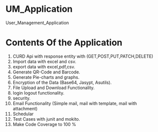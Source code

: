 # UM_Application
User_Management_Application


Contents Of the Application 
============================
1. CURD Api with response entity with (GET,POST,PUT,PATCH,DELETE)
2. Import data with excel and csv.
3. export data with excel,pdf,csv.
4. Generate QR-Code and Barcode.
5. Generate Pie-charts and graphs.
6. Encryption of the Data (Base64, Jasypt, Asutils).
7. File Upload and Download Functionality.
8. login logout functionality.
9. security.
10. Email Functionality (Simple mail, mail with template, mail with attachment)
11. Schedular 
12. Test Cases with junit and mokito.
13. Make Code Coverage to 100 %
